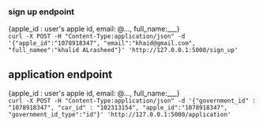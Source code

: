 
### sign up endpoint
{apple_id : user's apple id, email: @..., full_name:___}\
`curl -X POST -H "Content-Type:application/json" -d '{"apple_id":"1078918347", "email":"khaid@gmail.com", "full_namee":"khalid ALrasheed"}' 'http://127.0.0.1:5000/sign_up'`

## application endpoint
{apple_id : user's apple id, email: @..., full_name:___}\
`curl -X POST -H "Content-Type:application/json" -d '{"government_id" : "1078918347", "car_id" : "102313154", "apple_id":"1078918347", "government_id_type":"id"}' 'http://127.0.0.1:5000/application'`
